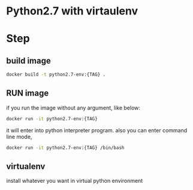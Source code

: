 Python2.7 with virtaulenv
===============

# Step

## build image

```bash
docker build -t python2.7-env:{TAG} .
```

## RUN image

if you run the image without any argument, like below:

```bash
docker run -it python2.7-env:{TAG}
```

it will enter into python interpreter program. also you can enter command line mode,

```bash
docker run -it python2.7-env:{TAG} /bin/bash
```
## virtualenv

install whatever you want in virtual python environment

